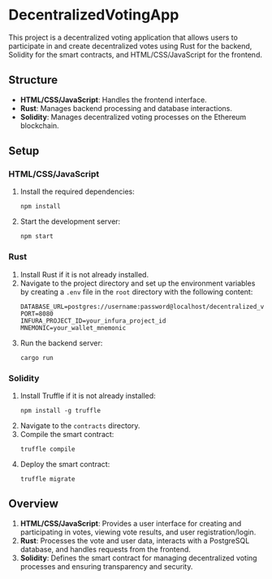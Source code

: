# DecentralizedVotingApp

This project is a decentralized voting application that allows users to participate in and create decentralized votes using Rust for the backend, Solidity for the smart contracts, and HTML/CSS/JavaScript for the frontend.

## Structure

- **HTML/CSS/JavaScript**: Handles the frontend interface.
- **Rust**: Manages backend processing and database interactions.
- **Solidity**: Manages decentralized voting processes on the Ethereum blockchain.

## Setup

### HTML/CSS/JavaScript
1. Install the required dependencies:
    ```
    npm install
    ```
2. Start the development server:
    ```
    npm start
    ```

### Rust
1. Install Rust if it is not already installed.
2. Navigate to the project directory and set up the environment variables by creating a `.env` file in the `root` directory with the following content:
    ```
    DATABASE_URL=postgres://username:password@localhost/decentralized_voting_app
    PORT=8080
    INFURA_PROJECT_ID=your_infura_project_id
    MNEMONIC=your_wallet_mnemonic
    ```
3. Run the backend server:
    ```
    cargo run
    ```

### Solidity
1. Install Truffle if it is not already installed:
    ```
    npm install -g truffle
    ```
2. Navigate to the `contracts` directory.
3. Compile the smart contract:
    ```
    truffle compile
    ```
4. Deploy the smart contract:
    ```
    truffle migrate
    ```

## Overview

1. **HTML/CSS/JavaScript**: Provides a user interface for creating and participating in votes, viewing vote results, and user registration/login.
2. **Rust**: Processes the vote and user data, interacts with a PostgreSQL database, and handles requests from the frontend.
3. **Solidity**: Defines the smart contract for managing decentralized voting processes and ensuring transparency and security.
